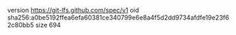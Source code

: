 version https://git-lfs.github.com/spec/v1
oid sha256:a0be5192ffea6efa60381ce340799e6e8a4f5d2dd9734afdfe19e23f62c80bb5
size 694
